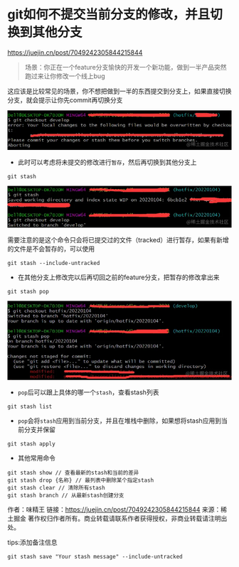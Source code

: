 # git如何不提交当前分支的修改，并且切换到其他分支
https://juejin.cn/post/7049242305844215844

> 场景：你正在一个feature分支愉快的开发一个新功能，做到一半产品突然跑过来让你修改一个线上bug

这应该是比较常见的场景，你不想把做到一半的东西提交到分支上，如果直接切换分支，就会提示让你先commit再切换分支

![](./imgs/1.webp)  

- 此时可以考虑将未提交的修改进行`暂存`，然后再切换到其他分支上

```
git stash
```

![](./imgs/2.webp)

需要注意的是这个命令只会将已提交过的文件（tracked）进行暂存，如果有新增的文件是不会暂存的，可以使用

```
git stash --include-untracked
```

- 在其他分支上修改完以后再切回之前的feature分支，把暂存的修改拿出来

```
git stash pop
```

![](./imgs/3.webp)

- `pop`后可以跟上具体的哪一个`stash`，查看stash列表

```
git stash list
```

- `pop`会将`stash`应用到当前分支，并且在堆栈中删除，如果想将stash应用到当前分支并保留

```
git stash apply
```

- 其他常用命令

```
git stash show // 查看最新的stash和当前的差异
git stash drop {名称} // 最列表中删除某个指定stash
git stash clear // 清除所有stash
git stash branch // 从最新stash创建分支
```

作者：味精王
链接：https://juejin.cn/post/7049242305844215844
来源：稀土掘金
著作权归作者所有。商业转载请联系作者获得授权，非商业转载请注明出处。

tips:添加备注信息
```
git stash save "Your stash message" --include-untracked
```
